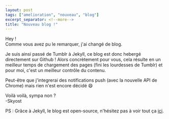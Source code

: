 ```yaml
---
layout: post
tags: ["amelioration", "nouveau", "blog"]
excerpt_separator: <!--more-->
title: "Nouveau blog !"
---
```


Hey !<br />
Comme vous avez pu le remarquer, j'ai changé de blog.

Je suis ainsi passé de Tumblr à Jekyll, ce blog est donc hebergé directement sur Github !
Alors concrètement pour vous, cela résulte en un meilleur temps de chargement des pages (fini les lourdesses de Tumblr) et pour moi, c'est un meilleur contrôle du contenu.

Peut-être que j'integrerai des notifications push (avec la nouvelle API de Chrome) mais rien n'est encore décidé :smile:

Voilà voilà, sympa non ?<br />
-Skyost

PS : Grâce à Jekyll, le blog est open-source, n'hésitez pas à voir tout ça [ici](https://github.com/Skyost/skyost.github.io).

<!--more-->